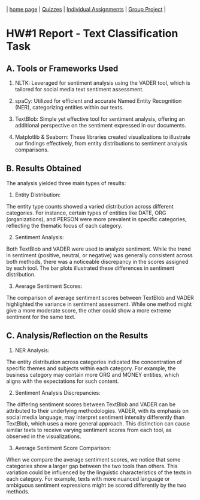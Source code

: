| [home page](https://valeriee37.github.io/NLXLLM-portfolio/) | [Quizzes](https://tbd.html) | [Individual Assignments](https://tbd.html) | [Group Project](https://tbd.html) |

# HW#1 Report - Text Classification Task

## A. Tools or Frameworks Used

1. NLTK: Leveraged for sentiment analysis using the VADER tool, which is tailored for social media text sentiment assessment.

2. spaCy: Utilized for efficient and accurate Named Entity Recognition (NER), categorizing entities within our texts.

3. TextBlob: Simple yet effective tool for sentiment analysis, offering an additional perspective on the sentiment expressed in our documents.

4. Matplotlib & Seaborn: These libraries created visualizations to illustrate our findings effectively, from entity distributions to sentiment analysis comparisons.

## B. Results Obtained
The analysis yielded three main types of results:

1. Entity Distribution:

The entity type counts showed a varied distribution across different categories. For instance, certain types of entities like DATE, ORG (organizations), and PERSON were more prevalent in specific categories, reflecting the thematic focus of each category.

2. Sentiment Analysis:

Both TextBlob and VADER were used to analyze sentiment. While the trend in sentiment (positive, neutral, or negative) was generally consistent across both methods, there was a noticeable discrepancy in the scores assigned by each tool. The bar plots illustrated these differences in sentiment distribution.

3. Average Sentiment Scores:

The comparison of average sentiment scores between TextBlob and VADER highlighted the variance in sentiment assessment. While one method might give a more moderate score, the other could show a more extreme sentiment for the same text.

## C. Analysis/Reflection on the Results

1. NER Analysis:

The entity distribution across categories indicated the concentration of specific themes and subjects within each category. For example, the business category may contain more ORG and MONEY entities, which aligns with the expectations for such content.

2. Sentiment Analysis Discrepancies:

The differing sentiment scores between TextBlob and VADER can be attributed to their underlying methodologies. VADER, with its emphasis on social media language, may interpret sentiment intensity differently than TextBlob, which uses a more general approach. This distinction can cause similar texts to receive varying sentiment scores from each tool, as observed in the visualizations.

3. Average Sentiment Score Comparison:

When we compare the average sentiment scores, we notice that some categories show a larger gap between the two tools than others. This variation could be influenced by the linguistic characteristics of the texts in each category. For example, texts with more nuanced language or ambiguous sentiment expressions might be scored differently by the two methods.
